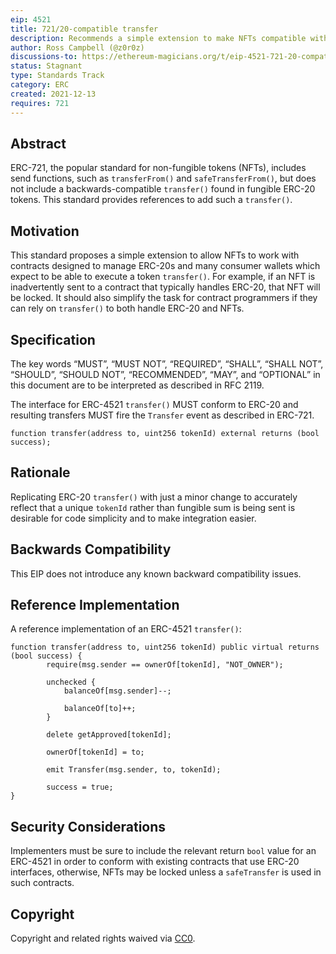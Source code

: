 ```yaml
---
eip: 4521
title: 721/20-compatible transfer
description: Recommends a simple extension to make NFTs compatible with apps and contracts that handle fungibles.
author: Ross Campbell (@z0r0z)
discussions-to: https://ethereum-magicians.org/t/eip-4521-721-20-compatible-transfer/7903
status: Stagnant
type: Standards Track
category: ERC
created: 2021-12-13
requires: 721
---
```


## Abstract
ERC-721, the popular standard for non-fungible tokens (NFTs), includes send functions, such as `transferFrom()` and `safeTransferFrom()`, but does not include a backwards-compatible `transfer()` found in fungible ERC-20 tokens. This standard provides references to add such a `transfer()`.

## Motivation
This standard proposes a simple extension to allow NFTs to work with contracts designed to manage ERC-20s and many consumer wallets which expect to be able to execute a token `transfer()`. For example, if an NFT is inadvertently sent to a contract that typically handles ERC-20, that NFT will be locked. It should also simplify the task for contract programmers if they can rely on `transfer()` to both handle ERC-20 and NFTs.

## Specification
The key words “MUST”, “MUST NOT”, “REQUIRED”, “SHALL”, “SHALL NOT”, “SHOULD”, “SHOULD NOT”, “RECOMMENDED”, “MAY”, and “OPTIONAL” in this document are to be interpreted as described in RFC 2119.

The interface for ERC-4521 `transfer()` MUST conform to ERC-20 and resulting transfers MUST fire the `Transfer` event as described in ERC-721.

```sol
function transfer(address to, uint256 tokenId) external returns (bool success);
```

## Rationale
Replicating ERC-20 `transfer()` with just a minor change to accurately reflect that a unique `tokenId` rather than fungible sum is being sent is desirable for code simplicity and to make integration easier.

## Backwards Compatibility
This EIP does not introduce any known backward compatibility issues.

## Reference Implementation
A reference implementation of an ERC-4521 `transfer()`:

```sol
function transfer(address to, uint256 tokenId) public virtual returns (bool success) {
        require(msg.sender == ownerOf[tokenId], "NOT_OWNER");

        unchecked {
            balanceOf[msg.sender]--; 

            balanceOf[to]++;
        }

        delete getApproved[tokenId];

        ownerOf[tokenId] = to;

        emit Transfer(msg.sender, to, tokenId); 

        success = true;
}
```

## Security Considerations
Implementers must be sure to include the relevant return `bool` value for an ERC-4521 in order to conform with existing contracts that use ERC-20 interfaces, otherwise, NFTs may be locked unless a `safeTransfer` is used in such contracts.

## Copyright
Copyright and related rights waived via [CC0](../LICENSE.md).
